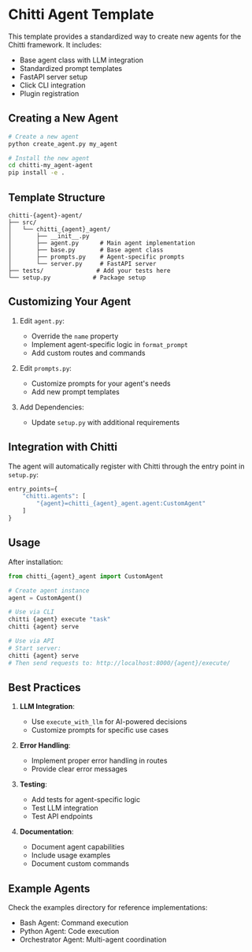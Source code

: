 # Chitti Agent Template

This template provides a standardized way to create new agents for the Chitti framework. It includes:

- Base agent class with LLM integration
- Standardized prompt templates
- FastAPI server setup
- Click CLI integration
- Plugin registration

## Creating a New Agent

```bash
# Create a new agent
python create_agent.py my_agent

# Install the new agent
cd chitti-my_agent-agent
pip install -e .
```

## Template Structure

```
chitti-{agent}-agent/
├── src/
│   └── chitti_{agent}_agent/
│       ├── __init__.py
│       ├── agent.py      # Main agent implementation
│       ├── base.py       # Base agent class
│       ├── prompts.py    # Agent-specific prompts
│       └── server.py     # FastAPI server
├── tests/               # Add your tests here
└── setup.py            # Package setup
```

## Customizing Your Agent

1. Edit `agent.py`:
   - Override the `name` property
   - Implement agent-specific logic in `format_prompt`
   - Add custom routes and commands

2. Edit `prompts.py`:
   - Customize prompts for your agent's needs
   - Add new prompt templates

3. Add Dependencies:
   - Update `setup.py` with additional requirements

## Integration with Chitti

The agent will automatically register with Chitti through the entry point in `setup.py`:

```python
entry_points={
    "chitti.agents": [
        "{agent}=chitti_{agent}_agent.agent:CustomAgent"
    ]
}
```

## Usage

After installation:

```python
from chitti_{agent}_agent import CustomAgent

# Create agent instance
agent = CustomAgent()

# Use via CLI
chitti {agent} execute "task"
chitti {agent} serve

# Use via API
# Start server:
chitti {agent} serve
# Then send requests to: http://localhost:8000/{agent}/execute/
```

## Best Practices

1. **LLM Integration**:
   - Use `execute_with_llm` for AI-powered decisions
   - Customize prompts for specific use cases

2. **Error Handling**:
   - Implement proper error handling in routes
   - Provide clear error messages

3. **Testing**:
   - Add tests for agent-specific logic
   - Test LLM integration
   - Test API endpoints

4. **Documentation**:
   - Document agent capabilities
   - Include usage examples
   - Document custom commands

## Example Agents

Check the examples directory for reference implementations:
- Bash Agent: Command execution
- Python Agent: Code execution
- Orchestrator Agent: Multi-agent coordination 